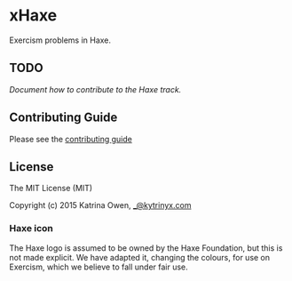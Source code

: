 # xHaxe

Exercism problems in Haxe.

## TODO

_Document how to contribute to the Haxe track._

## Contributing Guide

Please see the [contributing guide](https://github.com/exercism/x-api/blob/master/CONTRIBUTING.md#the-exercise-data)

## License

The MIT License (MIT)

Copyright (c) 2015 Katrina Owen, _@kytrinyx.com

### Haxe icon
The Haxe logo is assumed to be owned by the Haxe Foundation, but this is not made explicit. We have adapted it, changing the colours, for use on Exercism, which we believe to fall under fair use.
